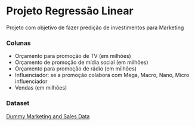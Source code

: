 # Projeto Regressão Linear 

Projeto com objetivo de fazer predição de investimentos para Marketing 



### Colunas

* Orçamento para promoção de TV (em milhões)
* Orçamento de promoção de mídia social (em milhões)
* Orçamento para promoção de rádio (em milhões)
* Influenciador: se a promoção colabora com Mega, Macro, Nano, Micro influenciador
* Vendas (em milhões)

### Dataset
[Dummy Marketing and Sales Data](https://www.kaggle.com/harrimansaragih/dummy-advertising-and-sales-data)
